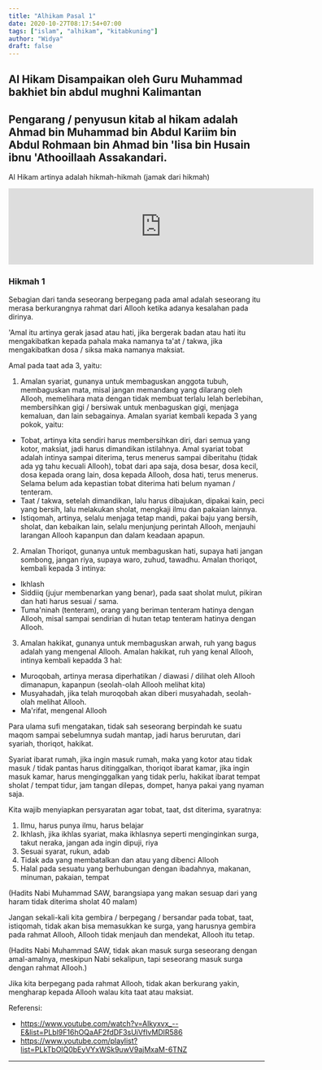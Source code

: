 ```yaml
---
title: "Alhikam Pasal 1"
date: 2020-10-27T08:17:54+07:00
tags: ["islam", "alhikam", "kitabkuning"]
author: "Widya"
draft: false
---
```


## Al Hikam Disampaikan oleh Guru Muhammad bakhiet bin abdul mughni Kalimantan
## Pengarang / penyusun kitab al hikam adalah Ahmad bin Muhammad bin Abdul Kariim bin Abdul Rohmaan bin Ahmad bin 'Iisa bin Husain ibnu 'Athooillaah Assakandari.

Al Hikam artinya adalah hikmah-hikmah (jamak dari hikmah)

<iframe width="600" height="150"
src="https://www.youtube.com/embed/Alkyxvx_--E" 
frameborder="0" 
allow="accelerometer; encrypted-media; gyroscope; picture-in-picture" 
allowfullscreen></iframe>

### Hikmah 1

Sebagian dari tanda seseorang berpegang pada amal adalah seseorang itu merasa berkurangnya rahmat dari Allooh ketika adanya kesalahan pada dirinya.

'Amal itu artinya gerak jasad atau hati, jika bergerak badan atau hati itu mengakibatkan kepada pahala maka namanya ta'at / takwa, jika mengakibatkan dosa / siksa maka namanya maksiat.

Amal pada taat ada 3, yaitu:

1. Amalan syariat, gunanya untuk membaguskan anggota tubuh, membaguskan mata, misal jangan memandang yang dilarang oleh Allooh, memelihara mata dengan tidak membuat terlalu lelah berlebihan, membersihkan gigi / bersiwak untuk menbaguskan gigi, menjaga kemaluan, dan lain sebagainya.
Amalan syariat kembali kepada 3 yang pokok, yaitu:
 * Tobat, artinya kita sendiri harus membersihkan diri, dari semua yang kotor, maksiat, jadi harus dimandikan istilahnya.
Amal syariat tobat adalah intinya sampai diterima, terus menerus sampai diberitahu (tidak ada yg tahu kecuali Allooh), tobat dari apa saja, dosa besar, dosa kecil, dosa kepada orang lain, dosa kepada Allooh, dosa hati, terus menerus.
Selama belum ada kepastian tobat diterima hati belum nyaman / tenteram.
 * Taat / takwa, setelah dimandikan, lalu harus dibajukan, dipakai kain, peci yang bersih, lalu melakukan sholat, mengkaji ilmu dan pakaian lainnya.
 * Istiqomah, artinya, selalu menjaga tetap mandi, pakai baju yang bersih, sholat, dan kebaikan lain, selalu menjunjung perintah Allooh, menjauhi larangan Allooh kapanpun dan dalam keadaan apapun.

2. Amalan Thoriqot, gunanya untuk membaguskan hati, supaya hati jangan sombong, jangan riya, supaya waro, zuhud, tawadhu.
Amalan thoriqot, kembali kepada 3 intinya:
 * Ikhlash
 * Siddiiq (jujur membenarkan yang benar), pada saat sholat mulut, pikiran dan hati harus sesuai / sama.
 * Tuma'ninah (tenteram), orang yang beriman tenteram hatinya dengan Allooh, misal sampai sendirian di hutan tetap tenteram hatinya dengan Allooh.

3. Amalan hakikat, gunanya untuk membaguskan arwah, ruh yang bagus adalah yang mengenal Allooh.
Amalan hakikat, ruh yang kenal Allooh, intinya kembali kepadda 3 hal:
 * Muroqobah, artinya merasa diperhatikan / diawasi / dilihat oleh Allooh dimanapun, kapanpun (seolah-olah Allooh melihat kita)
 * Musyahadah, jika telah muroqobah akan diberi musyahadah, seolah-olah melihat Allooh.
 * Ma'rifat, mengenal Allooh

Para ulama sufi mengatakan, tidak sah seseorang berpindah ke suatu maqom sampai sebelumnya sudah mantap, jadi harus berurutan, dari syariah, thoriqot, hakikat.

Syariat ibarat rumah, jika ingin masuk rumah, maka yang kotor atau tidak masuk / tidak pantas harus ditinggalkan, thoriqot ibarat kamar, jika ingin masuk kamar, harus menginggalkan yang tidak perlu, hakikat ibarat tempat sholat / tempat tidur, jam tangan dilepas, dompet, hanya pakai yang nyaman saja.

Kita wajib menyiapkan persyaratan agar tobat, taat, dst diterima, syaratnya:

1. Ilmu, harus punya ilmu, harus belajar
2. Ikhlash, jika ikhlas syariat, maka ikhlasnya seperti menginginkan surga, takut neraka, jangan ada ingin dipuji, riya
3. Sesuai syarat, rukun, adab
4. Tidak ada yang membatalkan dan atau yang dibenci Allooh
5. Halal pada sesuatu yang berhubungan dengan ibadahnya, makanan, minuman, pakaian, tempat

(Hadits Nabi Muhammad SAW, barangsiapa yang makan sesuap dari yang haram tidak diterima sholat 40 malam)

Jangan sekali-kali kita gembira / berpegang / bersandar pada tobat, taat, istiqomah, tidak akan bisa memasukkan ke surga, yang harusnya gembira pada rahmat Allooh, Allooh tidak menjauh dan mendekat, Allooh itu tetap.

(Hadits Nabi Muhammad SAW, tidak akan masuk surga seseorang dengan amal-amalnya, meskipun Nabi sekalipun, tapi seseorang masuk surga dengan rahmat Allooh.)

Jika kita berpegang pada rahmat Allooh, tidak akan berkurang yakin, mengharap kepada Allooh walau kita taat atau maksiat.

Referensi:

* https://www.youtube.com/watch?v=Alkyxvx_--E&list=PLbl9F16hOQaAF2fdDF3sUiVfIvMDlR586
* https://www.youtube.com/playlist?list=PLkTbOlQ0bEyVYxWSk9uwV9ajMxaM-6TNZ
***


